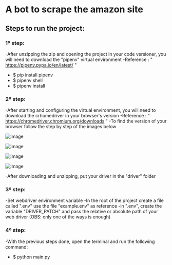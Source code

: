 # A bot to scrape the amazon site

## Steps to run the project:

### 1º step: 
-After unzipping the zip and opening the project in your code versioner, you will need to download the "pipenv" virtual environment
-Reference : " https://pipenv.pypa.io/en/latest/ "
- $ pip install pipenv
- $ pipenv shell
- $ pipenv install

### 2º step:
-After starting and configuring the virtual environment, you will need to download the crhomedriver in your browser's version
-Reference : " https://chromedriver.chromium.org/downloads "
-To find the version of your browser follow the step by step of the images below

![image](https://user-images.githubusercontent.com/61630258/170256891-c7cdcf28-6f35-4765-891c-64ef388c2182.png)

![image](https://user-images.githubusercontent.com/61630258/170257075-632d6097-9768-41e3-a35e-cc29492da081.png)

![image](https://user-images.githubusercontent.com/61630258/170257175-f8e02982-8de8-4e00-9294-6e04b4496000.png)

![image](https://user-images.githubusercontent.com/61630258/170257210-bcd4bfd1-5c0b-4378-9704-77dd3b7d6fb3.png)

-After downloading and unzipping, put your driver in the "driver" folder

### 3º step:
-Set webdriver environment variable
-In the root of the project create a file called ".env" use the file "example.env" as reference
-in ".env", create the variable "DRIVER_PATCH" and pass the relative or absolute path of your web driver (OBS: only one of the ways is enough)

### 4º step:
-With the previous steps done, open the terminal and run the following command:
- $ python main.py
